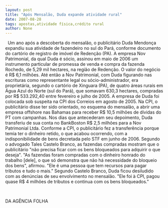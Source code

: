 ```yaml
---
layout: post
title: "Após Mensalão, Duda expande atividade rural"
date: 2007-08-28
tags: apostas,atividade física,crédito rural
author: None
---
```


&nbsp;
Um ano ap&oacute;s a descoberta do mensal&atilde;o, o publicit&aacute;rio Duda Mendon&ccedil;a expandiu sua atividade de fazendeiro no sul do Par&aacute;, conforme documento do cart&oacute;rio de registro de im&oacute;vel de Reden&ccedil;&atilde;o (PA).
A empresa Nov Patrimonial, da qual Duda &eacute; s&oacute;cio, assinou em maio de 2006 um instrumento particular de promessa de venda e compra da fazenda Rochedo, de 5,29 mil hectares, na regi&atilde;o de Reden&ccedil;&atilde;o. O valor do neg&oacute;cio &eacute; R$ 6,1 milh&otilde;es.
At&eacute; ent&atilde;o a Nov Patrimonial, com Duda figurando nas escrituras como representante legal ou s&oacute;cio-administrador, era propriet&aacute;ria, segundo o cart&oacute;rio de Xinguara (PA), de quatro &aacute;reas rurais em &Aacute;gua Azul do Norte (sul do Par&aacute;), que somavam 630,3 hectares, compradas por R$ 533.292,40 entre fevereiro e julho de 2005.
A empresa de Duda foi colocada sob suspeita na CPI dos Correios em agosto de 2005. Na CPI, o publicit&aacute;rio disse ter sido orientado, no esquema do mensal&atilde;o, a abrir uma empresa offshore nas Bahamas para receber R$ 10,5 milh&otilde;es de d&iacute;vidas do PT com campanhas.
Nos dias que antecederam seu depoimento, Duda transferiu de sua conta no BankBoston R$ 2,5 milh&otilde;es para a Nov Patrimonial Ltda. Conforme a CPI, o publicit&aacute;rio fez a transfer&ecirc;ncia porque temia ter o dinheiro retido, o que acabou ocorrendo, com a indisponibilidade de bens decretada pelo STF em junho de 2006.
Segundo o advogado Tales Castelo Branco, as fazendas compradas mostram que o publicit&aacute;rio &quot;n&atilde;o precisa ficar com os bens bloqueados para adquirir o que deseja&quot;.
&quot;As fazendas foram compradas com o dinheiro honrado do trabalho [dele], o que s&oacute; demonstra que n&atilde;o h&aacute; necessidade do bloqueio dos bens&quot;, afirmou. &quot;Ele &eacute; uma pessoa que tem recursos para pagar tributos e tudo o mais.&quot;
Segundo Castelo Branco, Duda ficou desiludido com as den&uacute;ncias de seu envolvimento no mensal&atilde;o. &quot;Ele foi &agrave; CPI, pagou quase R$ 4 milh&otilde;es de tributos e continua com os bens bloqueados.&quot;

&nbsp;

DA AG&Ecirc;NCIA FOLHA  